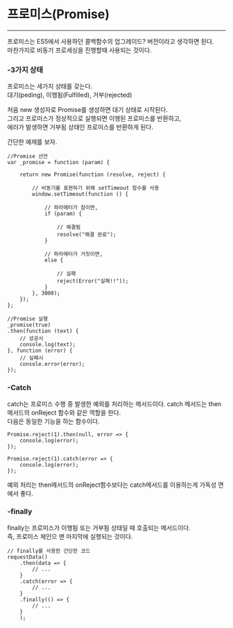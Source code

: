 # 프로미스(Promise)
- - -

프로미스는 ES5에서 사용하던 콜백함수의 업그레이드? 버전이라고 생각하면 된다.   
마찬가지로 비동기 프로세싱을 진행할때 사용되는 것이다.   

### -3가지 상태   
프로미스는 세가지 상태를 갖는다.   
대기(peding), 이행됨(Fulfilled), 거부(rejected)   

처음 new 생성자로 Promise를 생성하면 대기 상태로 시작된다.   
그리고 프로미스가 정상적으로 실행되면 이행된 프로미스를 반환하고,   
에러가 발생하면 거부됨 상태인 프로미스를 반환하게 된다.   


간단한 예제를 보자.   
```
//Promise 선언
var _promise = function (param) {

	return new Promise(function (resolve, reject) {

		// 비동기를 표현하기 위해 setTimeout 함수를 사용 
		window.setTimeout(function () {

			// 파라메터가 참이면, 
			if (param) {

				// 해결됨 
				resolve("해결 완료");
			}

			// 파라메터가 거짓이면, 
			else {

				// 실패 
				reject(Error("실패!!"));
			}
		}, 3000);
	});
};

//Promise 실행
_promise(true)
.then(function (text) {
	// 성공시
	console.log(text);
}, function (error) {
	// 실패시 
	console.error(error);
});
```


### -Catch   
catch는 프로미스 수행 중 발생한 예외를 처리하는 메서드이다. catch 메서드는 then 메서드의 onReject 함수와 같은 역할을 한다.   
다음은 동일한 기능을 하는 함수이다.   
```
Promise.reject(1).then(null, error => {
	console.log(error);
});

Promise.reject(1).catch(error => {
	console.log(error);
});
```
예외 처리는 then메서드의 onReject함수보다는 catch메서드를 이용하는게 가독성 면에서 좋다.   



### -finally   
finally는 프로미스가 이행됨 또는 거부됨 상태일 때 호출되는 메서드이다.   
즉, 프로미스 체인으 맨 마지막에 실행되는 것이다.   

```
// finally를 사용한 간단한 코드
requestData()
	.then(data => {
		// ...
	}
	.catch(error => {
		// ...
	}
	.finally(() => {
		// ...
	}
	);
```
